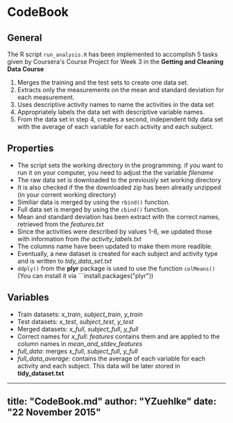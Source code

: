 # CodeBook

## General

The R script ```run_analysis.R``` has been implemented to accomplish 5 tasks given by Coursera's Course Project for Week 3 in the **Getting and Cleaning Data Course**

1. Merges the training and the test sets to create one data set.
2. Extracts only the measurements on the mean and standard deviation for each measurement. 
3. Uses descriptive activity names to name the activities in the data set
4. Appropriately labels the data set with descriptive variable names. 
5. From the data set in step 4, creates a second, independent tidy data set with the average of each variable for each activity and each subject.

## Properties

- The script sets the working directory in the programming. if you want to run it on your computer, you need to adjust the the variable
*filename*
- The raw data set is downloaded to the previously set working directory
- It is also checked if the the downloaded zip has been already unzipped (in your corrent working directory)
- Similiar data is merged by using the ```rbind()``` function.
- Full data set is merged by using the ```cbind()``` function.
- Mean and standard deviation has been extract with the correct names, retrieved from the *features.txt*
- Since the activities were described by values 1-6, we updated those with information from *the activity_labels.txt*
- The columns name have been updated to make them more readible. 
- Eventually, a new dataset is created for each subject and activity type and is written to *tidy_data_set.txt*
- ```ddply()``` from the **plyr** package is used to use the function ```colMeans()``` (You can install it via ```install.packages("plyr"))

## Variables

- Train datasets: *x_train*, *subject_train*, *y_train*
- Test datasets: *x_test*, *subject_test*, *y_test*
- Merged datasets: *x_full*, *subject_full*, *y_full*
- Correct names for *x_full*: *features* contains them and are applied to the column names in *mean_and_stdev_features*
- *full_data*: merges *x_full*, *subject_full*, *y_full*
- *full_data_average*: contains the average of each variable for each activity and each subject. This data will be later stored in **tidy_dataset.txt**

---
title: "CodeBook.md"
author: "YZuehlke"
date: "22 November 2015"
---


